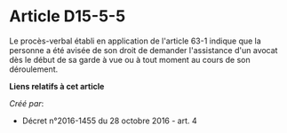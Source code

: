# Article D15-5-5

Le  procès-verbal établi en application de l'article 63-1 indique que la  personne a été avisée de son droit de demander
l'assistance d'un avocat  dès le début de sa garde à vue ou à tout moment au cours de son  déroulement.

**Liens relatifs à cet article**

_Créé par_:

  - Décret n°2016-1455 du 28 octobre 2016 - art. 4
